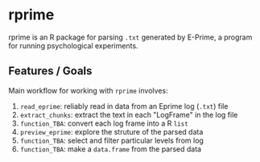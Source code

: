 rprime
======

rprime is an R package for parsing `.txt` generated by E-Prime, a program for running psychological experiments.

## Features / Goals

Main workflow for working with `rprime` involves:

1. `read_eprime`: reliably read in data from an Eprime log (`.txt`) file
2. `extract_chunks`: extract the text in each "LogFrame" in the log file
3. `function_TBA`: convert each log frame into a R `list`
4. `preview_eprime`: explore the struture of the parsed data
5. `function_TBA`: select and filter particular levels from log
6. `function_TBA`: make a `data.frame` from the parsed data
